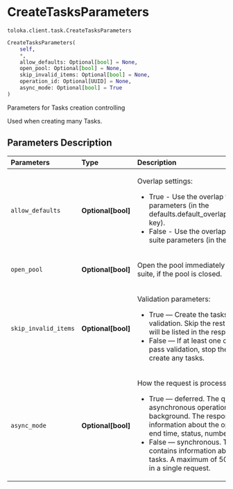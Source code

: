 # CreateTasksParameters
`toloka.client.task.CreateTasksParameters`

```python
CreateTasksParameters(
    self,
    *,
    allow_defaults: Optional[bool] = None,
    open_pool: Optional[bool] = None,
    skip_invalid_items: Optional[bool] = None,
    operation_id: Optional[UUID] = None,
    async_mode: Optional[bool] = True
)
```

Parameters for Tasks creation controlling


Used when creating many Tasks.

## Parameters Description

| Parameters | Type | Description |
| :----------| :----| :-----------|
`allow_defaults`|**Optional\[bool\]**|<p>Overlap settings:<ul><li>True - Use the overlap that is set in the pool parameters (in the defaults.default_overlap_for_new_task_suites key).</li><li>False - Use the overlap that is set in the task suite parameters (in the overlap field).</li></ul></p>
`open_pool`|**Optional\[bool\]**|<p>Open the pool immediately after creating a task suite, if the pool is closed.</p>
`skip_invalid_items`|**Optional\[bool\]**|<p>Validation parameters:<ul><li>True — Create the tasks that passed validation. Skip the rest of the tasks (errors will     be listed in the response to the request).</li><li>False — If at least one of the tasks didn&#x27;t pass validation, stop the operation and don&#x27;t create any tasks.</li></ul></p>
`async_mode`|**Optional\[bool\]**|<p>How the request is processed:<ul><li>True — deferred. The query results in an asynchronous operation running in the background.     The response contains information about the operation (start and end time, status, number of sets).</li><li>False — synchronous. The response contains information about the created tasks.     A maximum of 5000 tasks can be sent in a single request.</li></ul></p>
